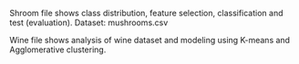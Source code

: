Shroom file shows class distribution, feature selection, classification and test (evaluation). Dataset: mushrooms.csv

Wine file shows analysis of wine dataset and modeling using K-means and Agglomerative clustering.

